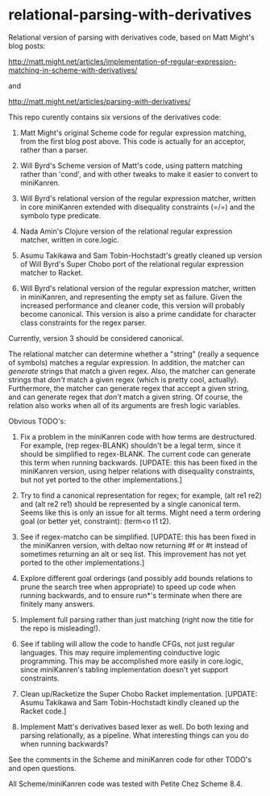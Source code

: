 relational-parsing-with-derivatives
===================================

Relational version of parsing with derivatives code, based on Matt Might's blog posts:

http://matt.might.net/articles/implementation-of-regular-expression-matching-in-scheme-with-derivatives/

and

http://matt.might.net/articles/parsing-with-derivatives/

This repo curently contains six versions of the derivatives code:

1. Matt Might's original Scheme code for regular expression matching, from the first blog post above.  This code is actually for an acceptor, rather than a parser.

2. Will Byrd's Scheme version of Matt's code, using pattern matching rather than 'cond', and with other tweaks to make it easier to convert to miniKanren.

3. Will Byrd's relational version of the regular expression matcher, written in core miniKanren extended with disequality constraints (=/=) and the symbolo type predicate.

4. Nada Amin's Clojure version of the relational regular expression matcher, written in core.logic.

5. Asumu Takikawa and Sam Tobin-Hochstadt's greatly cleaned up version of Will Byrd's Super Chobo port of the relational regular expression matcher to Racket.

6. Will Byrd's relational version of the regular expression matcher, written in miniKanren, and representing the empty set as failure.  Given the increased performance and cleaner code, this version will probably become canonical.  This version is also a prime candidate for character class constraints for the regex parser.

Currently, version 3 should be considered canonical.

The relational matcher can determine whether a "string" (really a sequence of symbols) matches a regular expression.  In addition, the matcher can *generate* strings that match a given regex.  Also, the matcher can generate strings that *don't* match a given regex (which is pretty cool, actually).  Furthermore, the matcher can generate regex that accept a given string, and can generate regex that *don't* match a given string.  Of course, the relation also works when all of its arguments are fresh logic variables.

Obvious TODO's:

1. Fix a problem in the miniKanren code with how terms are destructured.  For example, (rep regex-BLANK) shouldn't be a legal term, since it should be simplified to regex-BLANK.  The current code can generate this term when running backwards. [UPDATE: this has been fixed in the miniKanren version, using helper relations with disequality constraints, but not yet ported to the other implementations.]

2. Try to find a canonical representation for regex; for example, (alt re1 re2) and (alt re2 re1) should be represented by a single canonical term.  Seems like this is only an issue for alt terms.  Might need a term ordering goal (or better yet, constraint): (term<o t1 t2).

3. See if regex-matcho can be simplified. [UPDATE: this has been fixed in the miniKanren version, with deltao now returning #f or #t instead of sometimes returning an alt or seq list. This improvement has not yet ported to the other implementations.]

4. Explore different goal orderings (and possibly add bounds relations to prune the search tree when appropriate) to speed up code when running backwards, and to ensure run*'s terminate when there are finitely many answers.

5. Implement full parsing rather than just matching (right now the title for the repo is misleading!).

6. See if tabling will allow the code to handle CFGs, not just regular languages.  This may require implementing coinductive logic programming.  This may be accomplished more easily in core.logic, since miniKanren's tabling implementation doesn't yet support constraints.

7. Clean up/Racketize the Super Chobo Racket implementation. [UPDATE: Asumu Takikawa and Sam Tobin-Hochstadt kindly cleaned up the Racket code.]

8. Implement Matt's derivatives based lexer as well.  Do both lexing and parsing relationally, as a pipeline.  What interesting things can you do when running backwards?

See the comments in the Scheme and miniKanren code for other TODO's and open questions.

All Scheme/miniKanren code was tested with Petite Chez Scheme 8.4.